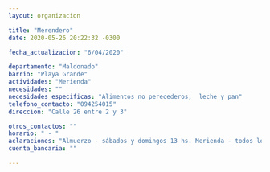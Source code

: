 ```yaml
---
layout: organizacion

title: "Merendero"
date: 2020-05-26 20:22:32 -0300

fecha_actualizacion: "6/04/2020"

departamento: "Maldonado"
barrio: "Playa Grande"
actividades: "Merienda"
necesidades: ""
necesidades_especificas: "Alimentos no perecederos,  leche y pan"
telefono_contacto: "094254015"
direccion: "Calle 26 entre 2 y 3"

otros_contactos: ""
horario: " - "
aclaraciones: "Almuerzo - sábados y domingos 13 hs. Merienda - todos los días 18 hs. Cena- todos los días de 19 a 21 hs. LLEVAR TAZA, TUPPER Y CUBIERTOS"
cuenta_bancaria: ""

---
```

